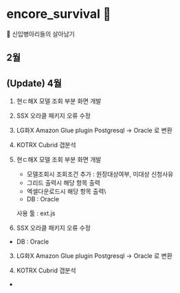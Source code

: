 # encore_survival 🐣
🐣 신입병아리들의 살아남기

## 2월 
## (Update) 4월
1. 현ㄷ해X 모델 조회 부분 화면 개발
2. SSX 오라클 패키지 오류 수정
3. LG화X Amazon Glue plugin Postgresql → Oracle 로 변환 
4. KOTRX Cubrid 갭분석


1. 현ㄷ해X 모델 조회 부분 화면 개발
    - 모델조회시 조회조건 추가 : 원장대상여부, 미대상 신청사유
    - 그리드 출력시 해당 항목 출력
    - 엑셀다운로드시 해당 항목 출력\
    - DB : Oracle
    
    사용 툴 : ext.js 
    
 2. SSX 오라클 패키지 오류 수정
  - DB : Oracle
 
3. LG화X Amazon Glue plugin Postgresql → Oracle 로 변환 

4. KOTRX Cubrid 갭분석
 - 
